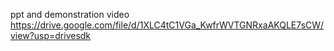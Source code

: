 ppt and demonstration video
https://drive.google.com/file/d/1XLC4tC1VGa_KwfrWVTGNRxaAKQLE7sCW/view?usp=drivesdk
